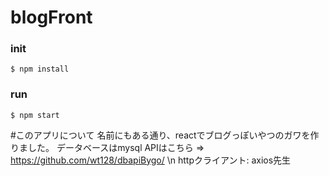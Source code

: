 # blogFront

### init

```
$ npm install
```

### run

```
$ npm start
```
#このアプリについて
名前にもある通り、reactでブログっぽいやつのガワを作りました。
データベースはmysql
APIはこちら => https://github.com/wt128/dbapiBygo/ \n
httpクライアント: axios先生

